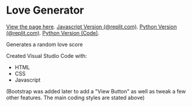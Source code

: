# Love Generator

[View the page here](https://shadowecco.github.io/portfolio/love-generator/).
[Javascript Version (@replit.com)](https://replit.com/@HelenYates/Love-Generator).
[Python Version (@replit.com)](https://replit.com/@HelenYates/5-Love-Generator).
[Python Version (Code)](https://github.com/shadowecco/tech-projects/tree/main/python-projects/love-generator).

Generates a random love score

Created  Visual Studio Code with:

- HTML
- CSS
- Javascript

(Bootstrap was added later to add a "View Button" as well as tweak a few other features. The main coding styles are stated above)
